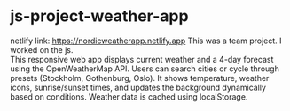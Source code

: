 # js-project-weather-app

netlify link: https://nordicweatherapp.netlify.app
This was a team project. I worked on the js.  
This responsive web app displays current weather and a 4-day forecast using the OpenWeatherMap API. Users can search cities or cycle through presets (Stockholm, Gothenburg, Oslo). It shows temperature, weather icons, sunrise/sunset times, and updates the background dynamically based on conditions. Weather data is cached using localStorage.
